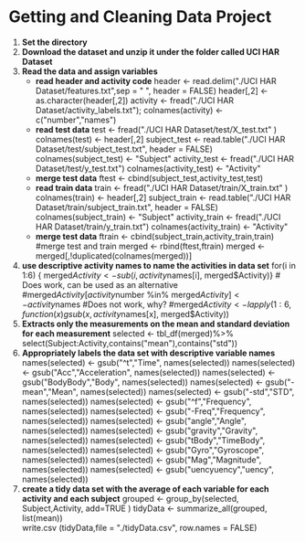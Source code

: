 # Getting and Cleaning Data Project
1. **Set the directory**
2. **Download the dataset and unzip it under the folder called UCI HAR Dataset**
3. **Read the data and assign variables**
    * **read header and activity code**
header <- read.delim("./UCI HAR Dataset/features.txt",sep = " ", header = FALSE)
header[,2] <- as.character(header[,2])
activity <- fread("./UCI HAR Dataset/activity_labels.txt"); colnames(activity) <- c("number","names")
    * **read test data**
test <- fread("./UCI HAR Dataset/test/X_test.txt" )
colnames(test) <- header[,2]
subject_test <- read.table("./UCI HAR Dataset/test/subject_test.txt", header = FALSE)
colnames(subject_test) <- "Subject"
activity_test <- fread("./UCI HAR Dataset/test/y_test.txt")
colnames(activity_test) <- "Activity"
    * **merge test data**
ftest <- cbind(subject_test,activity_test,test)
    * **read train data**
train <- fread("./UCI HAR Dataset/train/X_train.txt" )
colnames(train) <- header[,2]
subject_train <- read.table("./UCI HAR Dataset/train/subject_train.txt", header = FALSE)
colnames(subject_train) <- "Subject"
activity_train <- fread("./UCI HAR Dataset/train/y_train.txt")
colnames(activity_train) <- "Activity"
    * **merge test data**
ftrain <- cbind(subject_train,activity_train,train)
#merge test and train
merged <- rbind(ftest,ftrain)
merged <- merged[,!duplicated(colnames(merged))]
4. **use descriptive activity names to name the activities in data set** 
for(i in 1:6) { merged$Activity <-  sub(i,activity$names[i], merged$Activity)}
        # Does work, can be used as an alternative    #merged$Activity[activity$number %in% merged$Activity] <- activity$names
        #Does not work, why?    #merged$Activity <- lapply(1:6, function(x) gsub(x,activity$names[x], merged$Activity))
5. **Extracts only the measurements on the mean and standard deviation for each measurement**
selected <- tbl_df(merged)%>% select(Subject:Activity,contains("mean"),contains("std"))
6. **Appropriately labels the data set with descriptive variable names**
names(selected) <-  gsub("^t","Time", names(selected))
names(selected) <-  gsub("Acc","Acceleration", names(selected))
names(selected) <-  gsub("BodyBody","Body", names(selected))
names(selected) <-  gsub("-mean","Mean", names(selected))
names(selected) <-  gsub("-std","STD", names(selected))
names(selected) <-  gsub("^f","Frequency", names(selected))
names(selected) <-  gsub("-Freq","Frequency", names(selected))
names(selected) <-  gsub("angle","Angle", names(selected))
names(selected) <-  gsub("gravity","Gravity", names(selected))
names(selected) <-  gsub("tBody","TimeBody", names(selected))
names(selected) <-  gsub("Gyro","Gyroscope", names(selected))
names(selected) <-  gsub("Mag","Magnitude", names(selected))
names(selected) <-  gsub("uencyuency","uency", names(selected))
7. **create a tidy data set with the average of each variable for each activity and each subject**
grouped <- group_by(selected, Subject,Activity, add=TRUE ) 
tidyData <- summarize_all(grouped, list(mean))       
write.csv (tidyData,file = "./tidyData.csv", row.names = FALSE)  
